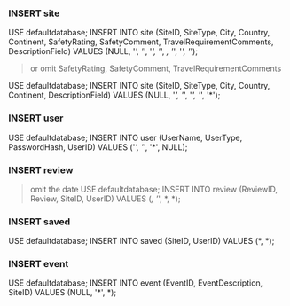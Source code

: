 ### INSERT site

USE defaultdatabase;
INSERT INTO site (SiteID, SiteType, City, Country, Continent, SafetyRating, SafetyComment, TravelRequirementComments, DescriptionField)
VALUES (NULL, '*', '*', '*', '*', *, '*', '*', '*');

>or omit SafetyRating, SafetyComment, TravelRequirementComments

USE defaultdatabase;
INSERT INTO site (SiteID, SiteType, City, Country, Continent, DescriptionField)
VALUES (NULL, '*', '*', '*', '*', '*');


### INSERT user

USE defaultdatabase;
INSERT INTO user (UserName, UserType, PasswordHash, UserID)
VALUES ('*', '*', '*', NULL);


### INSERT review

> omit the date
USE defaultdatabase;
INSERT INTO review (ReviewID, Review, SiteID, UserID)
VALUES (*, '*', *, *);


### INSERT saved

USE defaultdatabase;
INSERT INTO saved (SiteID, UserID)
VALUES (*, *);


### INSERT event
USE defaultdatabase;
INSERT INTO event (EventID, EventDescription, SiteID)
VALUES (NULL, '*', *);
